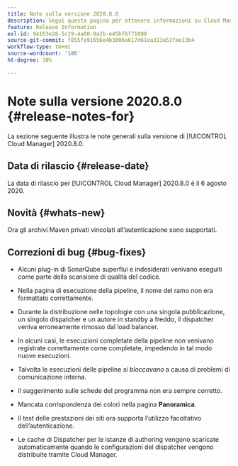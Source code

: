 ```yaml
---
title: Note sulla versione 2020.8.0
description: Segui questa pagina per ottenere informazioni su Cloud Manager 2020.8.0
feature: Release Information
exl-id: 94163e28-5c29-4a00-9a2b-e45bf6f71098
source-git-commit: f855fa91656e4b3806a617d61ea313a51fae13b4
workflow-type: tm+mt
source-wordcount: '186'
ht-degree: 38%

---
```


# Note sulla versione 2020.8.0 {#release-notes-for}

La sezione seguente illustra le note generali sulla versione di [!UICONTROL Cloud Manager] 2020.8.0.

## Data di rilascio {#release-date}

La data di rilascio per [!UICONTROL Cloud Manager] 2020.8.0 è il 6 agosto 2020.

## Novità {#whats-new}

Ora gli archivi Maven privati vincolati all’autenticazione sono supportati.

## Correzioni di bug {#bug-fixes}

* Alcuni plug-in di SonarQube superflui e indesiderati venivano eseguiti come parte della scansione di qualità del codice.

* Nella pagina di esecuzione della pipeline, il nome del ramo non era formattato correttamente.

* Durante la distribuzione nelle topologie con una singola pubblicazione, un singolo dispatcher e un autore in standby a freddo, il dispatcher veniva erroneamente rimosso dal load balancer.

* In alcuni casi, le esecuzioni completate della pipeline non venivano registrate correttamente come completate, impedendo in tal modo nuove esecuzioni.

* Talvolta le esecuzioni delle pipeline *si bloccavano* a causa di problemi di comunicazione interna.

* Il suggerimento sulle schede del programma non era sempre corretto.

* Mancata corrispondenza dei colori nella pagina **Panoramica**.

* Il test delle prestazioni dei siti ora supporta l’utilizzo facoltativo dell’autenticazione.

* Le cache di Dispatcher per le istanze di authoring vengono scaricate automaticamente quando le configurazioni del dispatcher vengono distribuite tramite Cloud Manager.
